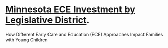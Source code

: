 # [Minnesota ECE Investment by Legislative District](https://mn-ece-delta-equilibrium.netlify.app/).

How Different Early Care and Education (ECE) Approaches Impact Families with Young Children
